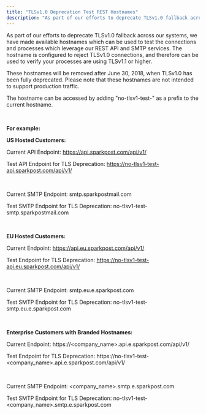 ```yaml
---
title: "TLSv1.0 Deprecation Test REST Hostnames"
description: "As part of our efforts to deprecate TLSv1.0 fallback across our systems, we have made available hostnames which can be used to test the connections and processes which leverage our REST API.  The hostname is configured to reject TLSv1.0 connections, and therefore can be used to verify your processes are using TLSv1.1 or higher."
---
```


As part of our efforts to deprecate TLSv1.0 fallback across our systems, we have made available hostnames which can be used to test the connections and processes which leverage our REST API and SMTP services.  The hostname is configured to reject TLSv1.0 connections, and therefore can be used to verify your processes are using TLSv1.1 or higher.

These hostnames will be removed after June 30, 2018, when TLSv1.0 has been fully deprecated.  Please note that these hostnames are not intended to support production traffic.

The hostname can be accessed by adding "no-tlsv1-test-" as a prefix to the current hostname.

<br/>

**For example:**


**US Hosted Customers:**

Current API Endpoint: https://api.sparkpost.com/api/v1/

Test API Endpoint for TLS Deprecation: https://no-tlsv1-test-api.sparkpost.com/api/v1/

<br>

Current SMTP Endpoint:  smtp.sparkpostmail.com

Test SMTP Endpoint for TLS Deprecation:  no-tlsv1-test-smtp.sparkpostmail.com

<br>

**EU Hosted Customers:**

Current Endpoint: https://api.eu.sparkpost.com/api/v1/

Test Endpoint for TLS Deprecation: https://no-tlsv1-test-api.eu.sparkpost.com/api/v1/

<br>

Current SMTP Endpoint:  smtp.eu.e.sparkpost.com

Test SMTP Endpoint for TLS Deprecation:  no-tlsv1-test-smtp.eu.e.sparkpost.com

<br>

**Enterprise Customers with Branded Hostnames:**

Current Endpoint: https://<company_name>.api.e.sparkpost.com/api/v1/

Test Endpoint for TLS Deprecation: https://no-tlsv1-test-<company_name>.api.e.sparkpost.com/api/v1/

<br>

Current SMTP Endpoint:  <company_name>.smtp.e.sparkpost.com

Test SMTP Endpoint for TLS Deprecation:  no-tlsv1-test-<company_name>.smtp.e.sparkpost.com

